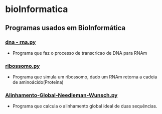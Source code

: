 # bioInformatica
## Programas usados em BioInformática
### [dna - rna.py](https://github.com/joaomota59/bioInformatica/blob/main/dna%20-%20rna.py)
* Programa que faz o processo de transcricao de DNA para RNAm

### [ribossomo.py](https://github.com/joaomota59/bioInformatica/blob/main/ribossomo.py)
* Programa que simula um ribossomo, dado um RNAm retorna a cadeia de aminoácido(Proteína)

### [Alinhamento-Global-Needleman-Wunsch.py](https://github.com/joaomota59/bioInformatica/blob/main/Alinhamento-Global-Needleman-Wunsch.py)
* Programa que calcula o alinhamento global ideal de duas sequências.
